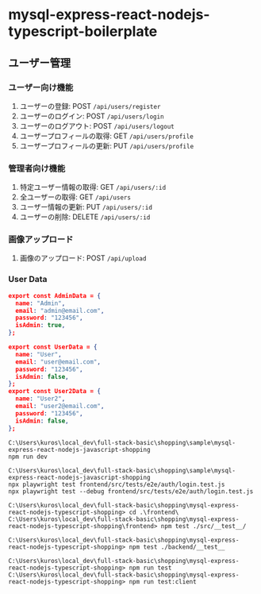 # mysql-express-react-nodejs-typescript-boilerplate

## ユーザー管理

### ユーザー向け機能

1. ユーザーの登録: POST `/api/users/register`
2. ユーザーのログイン: POST `/api/users/login`
3. ユーザーのログアウト: POST `/api/users/logout`
4. ユーザープロフィールの取得: GET `/api/users/profile`
5. ユーザープロフィールの更新: PUT `/api/users/profile`

### 管理者向け機能

1. 特定ユーザー情報の取得: GET `/api/users/:id`
2. 全ユーザーの取得: GET `/api/users`
3. ユーザー情報の更新: PUT `/api/users/:id`
4. ユーザーの削除: DELETE `/api/users/:id`

### 画像アップロード

1. 画像のアップロード: POST `/api/upload`

### User Data

```json
export const AdminData = {
  name: "Admin",
  email: "admin@email.com",
  password: "123456",
  isAdmin: true,
};

export const UserData = {
  name: "User",
  email: "user@email.com",
  password: "123456",
  isAdmin: false,
};
export const User2Data = {
  name: "User2",
  email: "user2@email.com",
  password: "123456",
  isAdmin: false,
};
```

```:powershell
C:\Users\kuros\local_dev\full-stack-basic\shopping\sample\mysql-express-react-nodejs-javascript-shopping
npm run dev
```

```:powershell
C:\Users\kuros\local_dev\full-stack-basic\shopping\sample\mysql-express-react-nodejs-javascript-shopping
npx playwright test frontend/src/tests/e2e/auth/login.test.js
npx playwright test --debug frontend/src/tests/e2e/auth/login.test.js
```

```:powershell
C:\Users\kuros\local_dev\full-stack-basic\shopping\mysql-express-react-nodejs-typescript-shopping> cd .\frontend\
C:\Users\kuros\local_dev\full-stack-basic\shopping\mysql-express-react-nodejs-typescript-shopping\frontend> npm test ./src/__test__/
```

```:powershell
C:\Users\kuros\local_dev\full-stack-basic\shopping\mysql-express-react-nodejs-typescript-shopping> npm test ./backend/__test__
```

```:powershell
C:\Users\kuros\local_dev\full-stack-basic\shopping\mysql-express-react-nodejs-typescript-shopping> npm run test
C:\Users\kuros\local_dev\full-stack-basic\shopping\mysql-express-react-nodejs-typescript-shopping> npm run test:client
```
